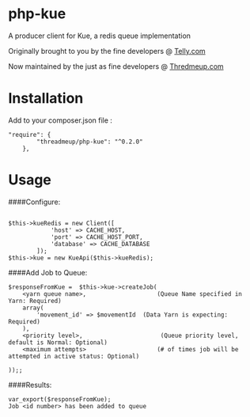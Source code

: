 php-kue
=======

A producer client for Kue, a redis queue implementation

Originally brought to you by the fine developers @ [Telly.com](http://telly.com/)

Now maintained by the just as fine developers @ [Thredmeup.com](http://threadmeup.com/)

# Installation


Add to your composer.json file : 
```
"require": {
        "threadmeup/php-kue": "^0.2.0"
    },
```

# Usage

####Configure:

```

$this->kueRedis = new Client([
            'host' => CACHE_HOST,
            'port' => CACHE_HOST_PORT,
            'database' => CACHE_DATABASE
        ]);
$this->kue = new KueApi($this->kueRedis);
```
        
####Add Job to Queue:
```
$responseFromKue =  $this->kue->createJob(
	<yarn queue name>,                    (Queue Name specified in Yarn: Required)
	array(
		'movement_id' => $movementId  (Data Yarn is expecting: Required)
	),
	<priority level>,                      (Queue priority level, default is Normal: Optional)
	<maximum attempts>                    (# of times job will be attempted in active status: Optional)
        		
));;

```
####Results:
```
var_export($responseFromKue);
Job <id number> has been added to queue
```


